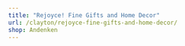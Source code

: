 ```yaml
---
title: "Rejoyce! Fine Gifts and Home Decor"
url: /clayton/rejoyce-fine-gifts-and-home-decor/
shop: Andenken
---
```

